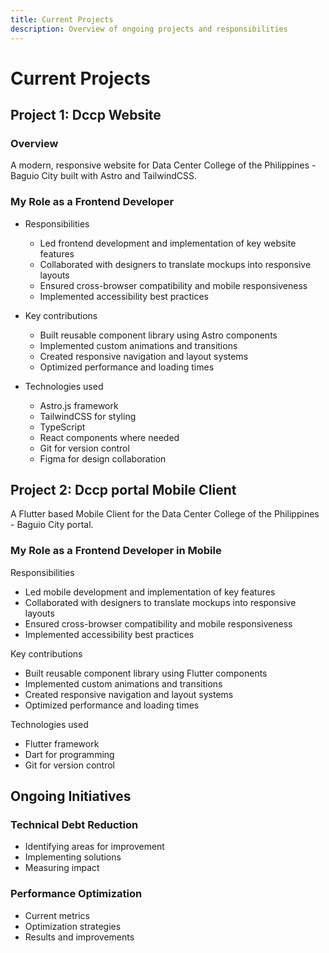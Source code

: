 ```yaml
---
title: Current Projects
description: Overview of ongoing projects and responsibilities
---
```


# Current Projects

## Project 1: Dccp Website

### Overview
A modern, responsive website for Data Center College of the Philippines - Baguio City built with Astro and TailwindCSS.

### My Role as a Frontend Developer
- Responsibilities
  - Led frontend development and implementation of key website features
  - Collaborated with designers to translate mockups into responsive layouts
  - Ensured cross-browser compatibility and mobile responsiveness
  - Implemented accessibility best practices

- Key contributions
  - Built reusable component library using Astro components
  - Implemented custom animations and transitions
  - Created responsive navigation and layout systems
  - Optimized performance and loading times

- Technologies used
  - Astro.js framework
  - TailwindCSS for styling
  - TypeScript
  - React components where needed
  - Git for version control
  - Figma for design collaboration

## Project 2: Dccp portal Mobile Client

A Flutter based Mobile Client for the Data Center College of the Philippines - Baguio City portal.

### My Role as a Frontend Developer in Mobile
Responsibilities
- Led mobile development and implementation of key features
- Collaborated with designers to translate mockups into responsive layouts
- Ensured cross-browser compatibility and mobile responsiveness
- Implemented accessibility best practices

Key contributions
- Built reusable component library using Flutter components
- Implemented custom animations and transitions
- Created responsive navigation and layout systems
- Optimized performance and loading times

Technologies used
- Flutter framework
- Dart for programming
- Git for version control

## Ongoing Initiatives

### Technical Debt Reduction
- Identifying areas for improvement
- Implementing solutions
- Measuring impact

### Performance Optimization
- Current metrics
- Optimization strategies
- Results and improvements
